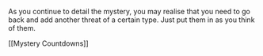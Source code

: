 
As you continue to detail the mystery, you may realise that you need to go back and add another threat of a certain type. Just put them in as you think of them.

[[Mystery Countdowns]]
